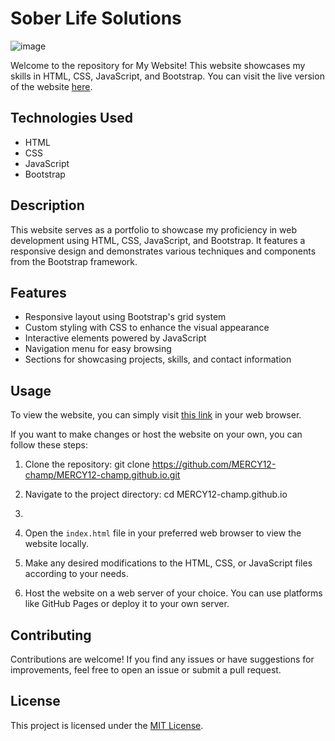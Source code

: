 # Sober Life Solutions
![image](https://github.com/MERCY12-champ/MERCY12-champ.github.io/assets/81464300/0fa6fe4e-c8f1-46d1-b1ca-80de3ea1843f)

Welcome to the repository for My Website! This website showcases my skills in HTML, CSS, JavaScript, and Bootstrap. You can visit the live version of the website [here](https://mercy12-champ.github.io).

## Technologies Used

- HTML
- CSS
- JavaScript
- Bootstrap

## Description

This website serves as a portfolio to showcase my proficiency in web development using HTML, CSS, JavaScript, and Bootstrap. It features a responsive design and demonstrates various techniques and components from the Bootstrap framework.

## Features

- Responsive layout using Bootstrap's grid system
- Custom styling with CSS to enhance the visual appearance
- Interactive elements powered by JavaScript
- Navigation menu for easy browsing
- Sections for showcasing projects, skills, and contact information

## Usage

To view the website, you can simply visit [this link](https://mercy12-champ.github.io) in your web browser.

If you want to make changes or host the website on your own, you can follow these steps:

1. Clone the repository:
git clone https://github.com/MERCY12-champ/MERCY12-champ.github.io.git

2. Navigate to the project directory:
cd MERCY12-champ.github.io

3. 
3. Open the `index.html` file in your preferred web browser to view the website locally.

4. Make any desired modifications to the HTML, CSS, or JavaScript files according to your needs.

5. Host the website on a web server of your choice. You can use platforms like GitHub Pages or deploy it to your own server.

## Contributing

Contributions are welcome! If you find any issues or have suggestions for improvements, feel free to open an issue or submit a pull request.

## License

This project is licensed under the [MIT License](LICENSE).


